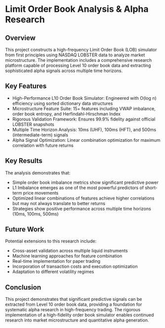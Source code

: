 # Limit Order Book Analysis & Alpha Research

## Overview

This project constructs a high-frequency Limit Order Book (LOB) simulator from first principles using NASDAQ LOBSTER data to analyze market microstructure. The implementation includes a comprehensive research platform capable of processing Level 10 order book data and extracting sophisticated alpha signals across multiple time horizons.

## Key Features
- High-Performance L10 Order Book Simulator: Engineered with O(log n) efficiency using sorted dictionary data structures
- Microstructure Feature Suite: 15+ features including VWAP imbalance, order book entropy, and Herfindahl-Hirschman Index
- Rigorous Validation Framework: Ensures 99.9% fidelity against official LOBSTER snapshots
- Multiple Time Horizon Analysis: 10ms (UHF), 100ms (HFT), and 500ms (intermediate-term) signals
- Alpha Signal Optimization: Linear combination optimization for maximum correlation with future returns


## Key Results
The analysis demonstrates that:
- Simple order book imbalance metrics show significant predictive power
- L1 Imbalance emerges as one of the most powerful predictors of short-term price movements
- Optimized linear combinations of features achieve higher correlations but may not always translate to better returns
- Strategies show positive performance across multiple time horizons (10ms, 100ms, 500ms)

## Future Work
Potential extensions to this research include:
- Cross-asset validation across multiple liquid instruments
- Machine learning approaches for feature combination
- Real-time implementation for paper trading
- Incorporation of transaction costs and execution optimization
- Adaptation to different volatility regimes

## Conclusion
This project demonstrates that significant predictive signals can be extracted from Level 10 order book data, providing a foundation for systematic alpha research in high-frequency trading. The rigorous implementation of a high-fidelity order book simulator enables continued research into market microstructure and quantitative alpha generation.